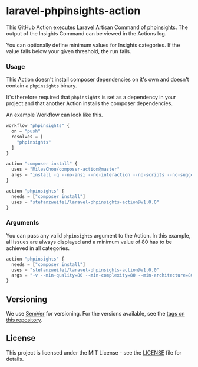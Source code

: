 # laravel-phpinsights-action

This GitHub Action executes Laravel Artisan Command of [phpinsights](https://github.com/nunomaduro/phpinsights). The output of the Insights Command can be viewed in the Actions log.

You can optionally define minimum values for Insights categories. If the value falls below your given threshold, the run fails.

### Usage

This Action doesn't install composer dependencies on it's own and doesn't contain a `phpinsights` binary.

It's therefore required that `phpinsights` is set as a dependency in your project and that another Action installs the composer dependencies.

An example Workflow can look like this.

```terraform
workflow "phpinsights" {
  on = "push"
  resolves = [
    "phpinsights"
  ]
}

action "composer install" {
  uses = "MilesChou/composer-action@master"
  args = "install -q --no-ansi --no-interaction --no-scripts --no-suggest --no-progress --prefer-dist"
}

action "phpinsights" {
  needs = ["composer install"]
  uses = "stefanzweifel/laravel-phpinsights-action@v1.0.0"
}
```


### Arguments

You can pass any valid `phpinsights` argument to the Action. In this example, all issues are always displayed and a minimum value of 80 has to be achieved in all categories.

```terraform
action "phpinsights" {
  needs = ["composer install"]
  uses = "stefanzweifel/laravel-phpinsights-action@v1.0.0"
  args = "-v --min-quality=80 --min-complexity=80 --min-architecture=80 --min-style=80"
}
```

## Versioning

We use [SemVer](http://semver.org/) for versioning. For the versions available, see the [tags on this repository](https://github.com/stefanzweifel/laravel-phpinsights-action/tags).

## License

This project is licensed under the MIT License - see the [LICENSE](https://github.com/stefanzweifel/laravel-phpinsights-action/blob/master/LICENSE) file for details.
